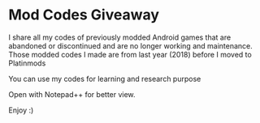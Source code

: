 # Mod Codes Giveaway
I share all my codes of previously modded Android games that are abandoned or discontinued and are no longer working and maintenance. Those modded codes I made are from last year (2018) before I moved to Platinmods

You can use my codes for learning and research purpose

Open with Notepad++ for better view.

Enjoy :)
